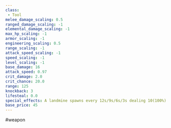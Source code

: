 ```yaml
---
class: 
 - Tool
melee_damage_scaling: 0.5
ranged_damage_scaling: -1
elemental_damage_scaling: -1
max_hp_scaling: -1
armor_scaling: -1
engineering_scaling: 0.5
range_scaling: -1
attack_speed_scaling: -1
speed_scaling: -1
level_scaling: -1
base_damage: 16
attack_speed: 0.97
crit_damage: 2.0
crit_chance: 20.0
range: 125
knockback: 3
lifesteal: 0.0
special_effects: A landmine spawns every 12s/9s/6s/3s dealing 10(100%) damage in an area
base_price: 45
---
```

#weapon